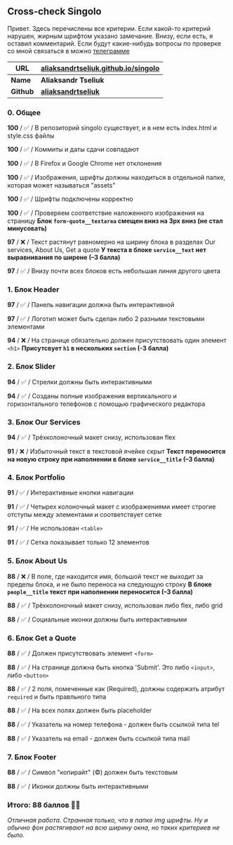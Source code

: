 ## Cross-check Singolo

Привет.
Здесь перечислены все критерии. Если какой-то критерий нарушен, жирным шрифтом указано замечание. Внизу, если есть, я оставил комментарий. Если будут какие-нибудь вопросы по проверке со мной связаться в можно [телеграмме](http://t.me/dreadwood) 


 URL | [aliaksandrtseliuk.github.io/singolo](https://aliaksandrtseliuk.github.io/singolo/)
------------- | -------------
**Name**   | **Aliaksandr Tseliuk**
**Github**  | **[aliaksandrtseliuk](https://github.com/aliaksandrtseliuk/singolo)**


### 0. Общее

**100** / ✅ / В репозиторий singolo существует, и в нем есть index.html и style.css файлы

**100** / ✅ / Коммиты и даты сдачи совпадают

**100** / ✅ / В Firefox и Google Chrome нет отклонения

**100** / ✅ / Изображения, шрифты должны находиться в отдельной папке, которая может называться "assets"

**100** / ✅ / Шрифты подключены корректно

**100** / ✅ / Проверяем соответствие наложенного изображения на страницу **Блок `form-quote__textarea` смещен вниз на 3px вниз (не стал минусовать)**

**97** / ❌ / Текст растянут равномерно на ширину блока в разделах Our services, About Us, Get a quote **У текста в блоке `service__text` нет выравнивания по ширене (–3 балла)**

**97** / ✅ / Внизу почти всех блоков есть небольшая линия другого цвета


### 1. Блок Header

**97** / ✅ / Панель навигации должна быть интерактивной

**97** / ✅ / Логотип может быть сделан либо 2 разными текстовыми элементами

**94** / ❌ / На странице обязательно должен присутствовать один элемент `<h1>` **Присутсвует `h1` в нескольких `section` (-3 балла)**


### 2. Блок Slider 

**94** / ✅ / Стрелки должны быть интерактивными

**94** / ✅ / Созданы полные изображения вертикального и горизонтального телефонов с помощью графического редактора


### 3. Блок Our Services  

**94** / ✅ / Трёхколоночный макет снизу, использован flex

**91** / ❌ / Избыточный текст в текстовой ячейке  скрыт **Текст переносится на новую строку при наполнении в блоке `service__title` (–3 балла)**


### 4. Блок Portfolio

**91** / ✅ / Интерактивные кнопки навигации

**91** / ✅ / Четырех колоночный макет с изображениями имеет строгие отступы между элементами и соответствует сетке

**91** / ✅ / Не использован `<table>`

**91** / ✅ / Сетка показывает только 12 элементов


### 5. Блок About Us

**88** / ❌ / В поле, где находится имя, большой текст не выходит за пределы блока, и не было переноса на следующую строку **В блоке `people__title` текст при наполнении переносится (–3 балла)**

**88** / ✅ / Трёхколоночный макет снизу, использован либо flex, либо grid

**88** / ✅ / Социальные иконки должны быть интерактивными


### 6. Блок Get a Quote

**88** / ✅ / Должен присутствовать элемент `<form>`

**88** / ✅ / На странице должна быть кнопка 'Submit'. Это либо `<input>`, либо `<button>`

**88** / ✅ / 2 поля, помеченные как (Required), должны содержать атрибут `required` и быть правльного типа

**88** / ✅ / На всех полях должен быть placeholder

**88** / ✅ / Указатель на номер телефона - должен быть ссылкой типа tel

**88** / ✅ / Указатель на email - должен быть ссылкой типа mail


### 7. Блок Footer

**88** / ✅ / Символ "копирайт" (©) должен быть текстовым

**88** / ✅ / Иконки должны быть интерактивными


### Итого: 88 баллов 👍🏻

*Отличная работа. Странная только, что в папке img шрифты. Ну и обычно фон растягивают на всю ширину окна, но таких критериев не было.* 